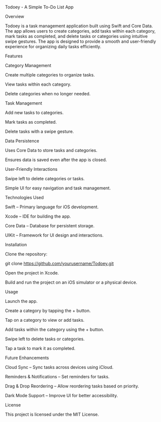 Todoey - A Simple To-Do List App

Overview

Todoey is a task management application built using Swift and Core Data. The app allows users to create categories, add tasks within each category, mark tasks as completed, and delete tasks or categories using intuitive swipe gestures. The app is designed to provide a smooth and user-friendly experience for organizing daily tasks efficiently.

Features

Category Management

Create multiple categories to organize tasks.

View tasks within each category.

Delete categories when no longer needed.

Task Management

Add new tasks to categories.

Mark tasks as completed.

Delete tasks with a swipe gesture.

Data Persistence

Uses Core Data to store tasks and categories.

Ensures data is saved even after the app is closed.

User-Friendly Interactions

Swipe left to delete categories or tasks.

Simple UI for easy navigation and task management.

Technologies Used

Swift – Primary language for iOS development.

Xcode – IDE for building the app.

Core Data – Database for persistent storage.

UIKit – Framework for UI design and interactions.

Installation

Clone the repository:

git clone https://github.com/yourusername/Todoey.git

Open the project in Xcode.

Build and run the project on an iOS simulator or a physical device.

Usage

Launch the app.

Create a category by tapping the + button.

Tap on a category to view or add tasks.

Add tasks within the category using the + button.

Swipe left to delete tasks or categories.

Tap a task to mark it as completed.

Future Enhancements

Cloud Sync – Sync tasks across devices using iCloud.

Reminders & Notifications – Set reminders for tasks.

Drag & Drop Reordering – Allow reordering tasks based on priority.

Dark Mode Support – Improve UI for better accessibility.

License

This project is licensed under the MIT License.
